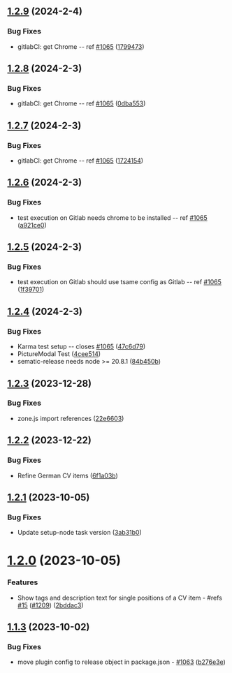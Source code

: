 ## [1.2.9](https://github.com/StegSchreck/AngularCV/compare/v1.2.8...v1.2.9) (2024-2-4)


### Bug Fixes

* gitlabCI: get Chrome -- ref [#1065](https://github.com/StegSchreck/AngularCV/issues/1065) ([1799473](https://github.com/StegSchreck/AngularCV/commit/179947320460908f66ab773d27ea812902c744c3))

## [1.2.8](https://github.com/StegSchreck/AngularCV/compare/v1.2.7...v1.2.8) (2024-2-3)


### Bug Fixes

* gitlabCI: get Chrome -- ref [#1065](https://github.com/StegSchreck/AngularCV/issues/1065) ([0dba553](https://github.com/StegSchreck/AngularCV/commit/0dba55329e4a5af19d7a7602eb2d7b4e6db8fd62))

## [1.2.7](https://github.com/StegSchreck/AngularCV/compare/v1.2.6...v1.2.7) (2024-2-3)


### Bug Fixes

* gitlabCI: get Chrome -- ref [#1065](https://github.com/StegSchreck/AngularCV/issues/1065) ([1724154](https://github.com/StegSchreck/AngularCV/commit/1724154c2c7d80773e680709ab2704febb95d9d3))

## [1.2.6](https://github.com/StegSchreck/AngularCV/compare/v1.2.5...v1.2.6) (2024-2-3)


### Bug Fixes

* test execution on Gitlab needs chrome to be installed -- ref [#1065](https://github.com/StegSchreck/AngularCV/issues/1065) ([a921ce0](https://github.com/StegSchreck/AngularCV/commit/a921ce049e9f3aff14c31197c16343e6a66bd52a))

## [1.2.5](https://github.com/StegSchreck/AngularCV/compare/v1.2.4...v1.2.5) (2024-2-3)


### Bug Fixes

* test execution on Gitlab should use tsame config as Gitlab -- ref [#1065](https://github.com/StegSchreck/AngularCV/issues/1065) ([1f39701](https://github.com/StegSchreck/AngularCV/commit/1f39701c392178790ea86089aa580d60de596415))

## [1.2.4](https://github.com/StegSchreck/AngularCV/compare/v1.2.3...v1.2.4) (2024-2-3)


### Bug Fixes

* Karma test setup -- closes [#1065](https://github.com/StegSchreck/AngularCV/issues/1065) ([47c6d79](https://github.com/StegSchreck/AngularCV/commit/47c6d7900c051648a2a086268b2fef634835b84e))
* PictureModal Test ([4cee514](https://github.com/StegSchreck/AngularCV/commit/4cee5144d295694757fa2889963e82954d0dd019))
* sematic-release needs node >= 20.8.1 ([84b450b](https://github.com/StegSchreck/AngularCV/commit/84b450bd5a25943da1bd51365a3b5c2a85cf320d))

## [1.2.3](https://github.com/StegSchreck/AngularCV/compare/v1.2.2...v1.2.3) (2023-12-28)


### Bug Fixes

* zone.js import references ([22e6603](https://github.com/StegSchreck/AngularCV/commit/22e660377f61d7ddb72a45862e6a3238775c4603))

## [1.2.2](https://github.com/StegSchreck/AngularCV/compare/v1.2.1...v1.2.2) (2023-12-22)


### Bug Fixes

* Refine German CV items ([6f1a03b](https://github.com/StegSchreck/AngularCV/commit/6f1a03be33aaf3e3f81ae375fa59d70ecafff6e3))

## [1.2.1](https://github.com/StegSchreck/AngularCV/compare/v1.2.0...v1.2.1) (2023-10-05)


### Bug Fixes

* Update setup-node task version ([3ab31b0](https://github.com/StegSchreck/AngularCV/commit/3ab31b0bdec4838aad11ba619f6f8bdf18964bb5))

# [1.2.0](https://github.com/StegSchreck/AngularCV/compare/v1.1.3...v1.2.0) (2023-10-05)


### Features

* Show tags and description text for single positions of a CV item - #refs [#15](https://github.com/StegSchreck/AngularCV/issues/15) ([#1209](https://github.com/StegSchreck/AngularCV/issues/1209)) ([2bddac3](https://github.com/StegSchreck/AngularCV/commit/2bddac33aea653dfcceb5cf07393ff12cbb1e38d))

## [1.1.3](https://github.com/StegSchreck/AngularCV/compare/v1.1.2...v1.1.3) (2023-10-02)


### Bug Fixes

* move plugin config to release object in package.json - [#1063](https://github.com/StegSchreck/AngularCV/issues/1063) ([b276e3e](https://github.com/StegSchreck/AngularCV/commit/b276e3ebc45bbd0a0fa617d5dddace531c6758a9))
